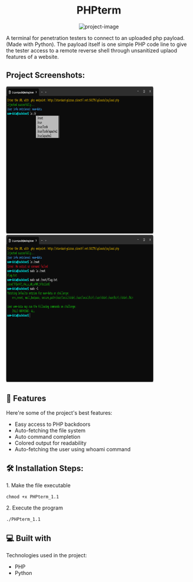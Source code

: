 <h1 align="center" id="title">PHPterm</h1>

<p align="center"><img src="https://socialify.git.ci/PowerCmptr/PHPterm/image?language=1&amp;name=1&amp;owner=1&amp;pattern=Circuit+Board&amp;theme=Dark" alt="project-image"></p>

<p id="description">A terminal for penetration testers to connect to an uploaded php payload. (Made with Python). The payload itself is one simple PHP code line to give the tester access to a remote reverse shell through unsanitized uplaod features of a website.</p>

<h2>Project Screenshots:</h2>

<img src="https://github.com/PowerCmptr/PHP-Term/blob/main/screenshots/ss1.png?raw=true" alt="project-screenshot" width="400" height="400/">

<img src="https://github.com/PowerCmptr/PHP-Term/blob/main/screenshots/ss2.png?raw=true" alt="project-screenshot" width="400" height="400/">

  
  
<h2>🧐 Features</h2>

Here're some of the project's best features:

*   Easy access to PHP backdoors
*   Auto-fetching the file system
*   Auto command completion
*   Colored output for readability
*   Auto-fetching the user using whoami command

<h2>🛠️ Installation Steps:</h2>

<p>1. Make the file executable</p>

```
chmod +x PHPterm_1.1
```

<p>2. Execute the program</p>

```
./PHPterm_1.1
```

  
  
<h2>💻 Built with</h2>

Technologies used in the project:

*   PHP
*   Python
